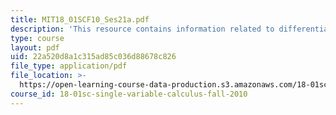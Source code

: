 ```yaml
---
title: MIT18_01SCF10_Ses21a.pdf
description: 'This resource contains information related to differentiation formulas. '
type: course
layout: pdf
uid: 22a520d8a1c315ad85c036d88678c826
file_type: application/pdf
file_location: >-
  https://open-learning-course-data-production.s3.amazonaws.com/18-01sc-single-variable-calculus-fall-2010/22a520d8a1c315ad85c036d88678c826_MIT18_01SCF10_Ses21a.pdf
course_id: 18-01sc-single-variable-calculus-fall-2010
---
```

